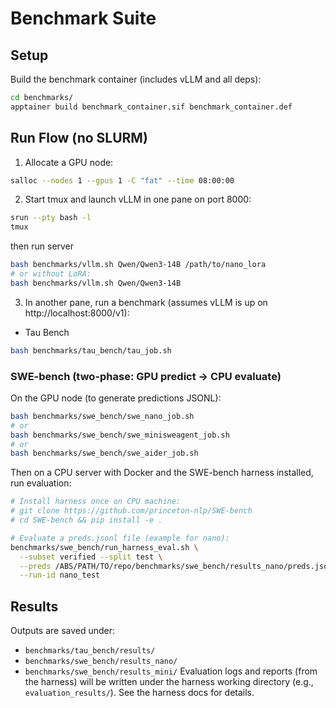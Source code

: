 # Benchmark Suite

## Setup

Build the benchmark container (includes vLLM and all deps):

```bash
cd benchmarks/
apptainer build benchmark_container.sif benchmark_container.def
```

## Run Flow (no SLURM)

1) Allocate a GPU node:
```bash
salloc --nodes 1 --gpus 1 -C "fat" --time 08:00:00
```

2) Start tmux and launch vLLM in one pane on port 8000:
```bash
srun --pty bash -l
tmux
```
then run server
```bash
bash benchmarks/vllm.sh Qwen/Qwen3-14B /path/to/nano_lora
# or without LoRA:
bash benchmarks/vllm.sh Qwen/Qwen3-14B
```

3) In another pane, run a benchmark (assumes vLLM is up on http://localhost:8000/v1):

- Tau Bench
```bash
bash benchmarks/tau_bench/tau_job.sh
```

### SWE-bench (two-phase: GPU predict -> CPU evaluate)

On the GPU node (to generate predictions JSONL):
```bash
bash benchmarks/swe_bench/swe_nano_job.sh
# or
bash benchmarks/swe_bench/swe_minisweagent_job.sh
# or
bash benchmarks/swe_bench/swe_aider_job.sh
```

Then on a CPU server with Docker and the SWE-bench harness installed, run evaluation:
```bash
# Install harness once on CPU machine:
# git clone https://github.com/princeton-nlp/SWE-bench
# cd SWE-bench && pip install -e .

# Evaluate a preds.jsonl file (example for nano):
benchmarks/swe_bench/run_harness_eval.sh \
  --subset verified --split test \
  --preds /ABS/PATH/TO/repo/benchmarks/swe_bench/results_nano/preds.jsonl \
  --run-id nano_test
```

## Results

Outputs are saved under:
- `benchmarks/tau_bench/results/`
- `benchmarks/swe_bench/results_nano/`
- `benchmarks/swe_bench/results_mini/`
Evaluation logs and reports (from the harness) will be written under the harness working directory (e.g., `evaluation_results/`). See the harness docs for details.
